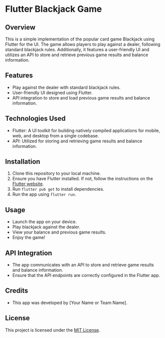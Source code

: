 # Flutter Blackjack Game

## Overview
This is a simple implementation of the popular card game Blackjack using Flutter for the UI. The game allows players to play against a dealer, following standard blackjack rules. Additionally, it features a user-friendly UI and utilizes an API to store and retrieve previous game results and balance information.

## Features
- Play against the dealer with standard blackjack rules.
- User-friendly UI designed using Flutter.
- API integration to store and load previous game results and balance information.

## Technologies Used
- Flutter: A UI toolkit for building natively compiled applications for mobile, web, and desktop from a single codebase.
- API: Utilized for storing and retrieving game results and balance information.

## Installation
1. Clone this repository to your local machine.
2. Ensure you have Flutter installed. If not, follow the instructions on the [Flutter website](https://flutter.dev/docs/get-started/install).
3. Run `flutter pub get` to install dependencies.
4. Run the app using `flutter run`.

## Usage
- Launch the app on your device.
- Play blackjack against the dealer.
- View your balance and previous game results.
- Enjoy the game!

## API Integration
- The app communicates with an API to store and retrieve game results and balance information.
- Ensure that the API endpoints are correctly configured in the Flutter app.

## Credits
- This app was developed by [Your Name or Team Name].

## License
This project is licensed under the [MIT License](LICENSE).

